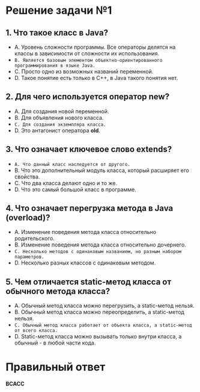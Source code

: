 # Решение задачи №1

## 1. Что такое класс в Java?

- A. Уровень сложности программы. Все операторы делятся на классы в зависимости от сложности их использования.
- `B. Является базовым элементом объектно-ориентирован­ного программирования в языке Java.`
- C. Просто одно из возможных названий переменной.
- D. Такое понятие есть только в C++, в Java такого понятия нет.

## 2. Для чего используется оператор __new__?

- A. Для создания новой переменной.
- B. Для объявления нового класса.
- `C. Для создания экземпляра класса.`
- D. Это антагонист оператора __old__.

## 3. Что означает ключевое слово extends?

- `A. Что данный класс наследуется от другого.`
- B. Что это дополнительный модуль класса, который расширяет его свойства.
- C. Что два класса делают одно и то же.
- D. Что это самый большой класс в программе.

## 4. Что означает перегрузка метода в Java (overload)?

- A. Изменение поведения метода класса относительно родительского.
- B. Изменение поведения метода класса относительно дочернего.
- `C. Несколько методов с одинаковым названием, но разным набором параметров.`
- D. Несколько разных классов с одинаковым методом.

## 5. Чем отличается static-метод класса от обычного метода класса?

- A. Обычный метод класса можно перегрузить, а static-метод нельзя.
- B. Обычный метод класса можно переопределить, а static-метод нельзя.
- `C. Обычный метод класса работает от объекта класса, а static-метод от всего класса.`
- D. Static-метод класса можно вызывать только внутри класса, а обычный - в любой части кода.

# Правильный ответ
__BCACC__